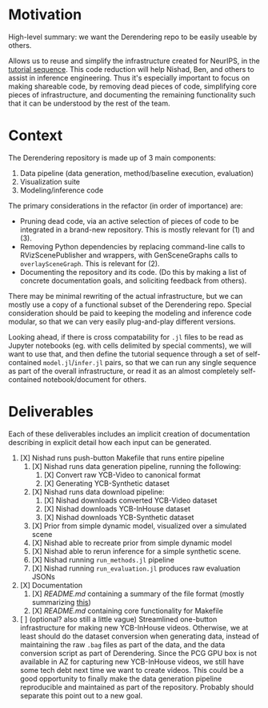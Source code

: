 # Motivation

High-level summary: we want the Derendering repo to be easily useable by others.

Allows us to reuse and simplify the infrastructure created for NeurIPS, in the
[tutorial sequence](SceneGraphInferenceTutorialSequence.md). This code
reduction will help Nishad, Ben, and others to assist in inference engineering.
Thus it's especially important to focus on making shareable code, by removing
dead pieces of code, simplifying core pieces of infrastructure, and documenting
the remaining functionality such that it can be understood by the rest of the
team.

# Context

The Derendering repository is made up of 3 main components:

1. Data pipeline (data generation, method/baseline execution, evaluation)
2. Visualization suite
3. Modeling/inference code

The primary considerations in the refactor (in order of importance) are:

* Pruning dead code, via an active selection of pieces of code to be integrated
  in a brand-new repository. This is mostly relevant for (1) and (3).
* Removing Python dependencies by replacing command-line calls to
  RVizScenePublisher and wrappers, with GenSceneGraphs calls to
  `overlaySceneGraph`. This is relevant for (2).
* Documenting the repository and its code. (Do this by making a list of 
  concrete documentation goals, and soliciting feedback from others).

There may be minimal rewriting of the actual infrastructure, but we can mostly
use a copy of a functional subset of the Derendering repo. Special
consideration should be paid to keeping the modeling and inference code
modular, so that we can very easily plug-and-play different versions.

Looking ahead, if there is cross compatability for `.jl` files to be read as
Jupyter notebooks (eg. with cells delimited by special comments), we will want
to use that, and then define the tutorial sequence through a set of
self-contained `model.jl`/`infer.jl` pairs, so that we can run any single
sequence as part of the overall infrastructure, or read it as an almost
completely self-contained notebook/document for others.

# Deliverables

Each of these deliverables includes an implicit creation of documentation
describing in explicit detail how each input can be generated.

1. [X] Nishad runs push-button Makefile that runs entire pipeline
    1. [X] Nishad runs data generation pipeline, running the following:
        1. [X] Convert raw YCB-Video to canonical format
        2. [X] Generating YCB-Synthetic dataset
    2. [X] Nishad runs data download pipeline:
        1. [X] Nishad downloads converted YCB-Video dataset
        2. [X] Nishad downloads YCB-InHouse dataset
        3. [X] Nishad downloads YCB-Synthetic dataset
    3. [X] Prior from simple dynamic model, visualized over a simulated scene
    4. [X] Nishad able to recreate prior from simple dynamic model
    5. [X] Nishad able to rerun inference for a simple synthetic scene.
    6. [X] Nishad running `run_methods.jl` pipeline
    7. [X] Nishad running `run_evaluation.jl` produces raw evaluation JSONs
2. [X] Documentation
    1. [X] *README.md* containing a summary of the file format (mostly summarizing [this](https://docs.google.com/document/d/1Hb6dmcatRCZpUXJI3ImoNVos_J4IffrMxbiwPsCtft0/edit#heading=h.7rmiigac9sxb))
    3. [X] *README.md* containing core functionality for Makefile
3. [ ] (optional? also still a little vague) Streamlined one-button
       infrastructure for making new YCB-InHouse videos. Otherwise, we at least
       should do the dataset conversion when generating data, instead of
       maintaining the raw `.bag` files as part of the data, and the data
       conversion script as part of Derendering. Since the PCG GPU box is not
       available in AZ for capturing new YCB-InHouse videos, we still have some
       tech debt next time we want to create videos. This could be a good
       opportunity to finally make the data generation pipeline reproducible
       and maintained as part of the repository. Probably should separate this
       point out to a new goal.
